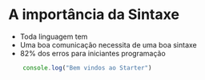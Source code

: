 # A importância da Sintaxe

* Toda linguagem tem
* Uma boa comunicação necessita de uma boa sintaxe
* 82% dos erros para iniciantes programação

```js
    console.log("Bem vindos ao Starter")
```
